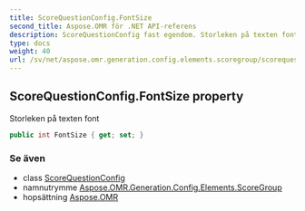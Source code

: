 ```yaml
---
title: ScoreQuestionConfig.FontSize
second_title: Aspose.OMR för .NET API-referens
description: ScoreQuestionConfig fast egendom. Storleken på texten font
type: docs
weight: 40
url: /sv/net/aspose.omr.generation.config.elements.scoregroup/scorequestionconfig/fontsize/
---
```

## ScoreQuestionConfig.FontSize property

Storleken på texten font

```csharp
public int FontSize { get; set; }
```

### Se även

* class [ScoreQuestionConfig](../)
* namnutrymme [Aspose.OMR.Generation.Config.Elements.ScoreGroup](../../scorequestionconfig/)
* hopsättning [Aspose.OMR](../../../)


